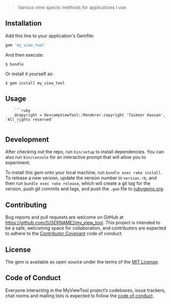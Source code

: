 > Various view speciic methods for applications I use.

## Installation

Add this line to your application's Gemfile:

```ruby
gem 'my_view_tool'
```

And then execute:

    $ bundle

Or install it yourself as:

    $ gem install my_view_tool

## Usage
        ```ruby
        @copyright = DevcampViewTool::Renderer.copyright 'Taimoor Hassan', 'All rights reserved'
        ```

## Development

After checking out the repo, run `bin/setup` to install dependencies. You can also run `bin/console` for an interactive prompt that will allow you to experiment.

To install this gem onto your local machine, run `bundle exec rake install`. To release a new version, update the version number in `version.rb`, and then run `bundle exec rake release`, which will create a git tag for the version, push git commits and tags, and push the `.gem` file to [rubygems.org](https://rubygems.org).

## Contributing

Bug reports and pull requests are welcome on GitHub at https://github.com/[USERNAME]/my_view_tool. This project is intended to be a safe, welcoming space for collaboration, and contributors are expected to adhere to the [Contributor Covenant](http://contributor-covenant.org) code of conduct.

## License

The gem is available as open source under the terms of the [MIT License](https://opensource.org/licenses/MIT).

## Code of Conduct

Everyone interacting in the MyViewTool project’s codebases, issue trackers, chat rooms and mailing lists is expected to follow the [code of conduct](https://github.com/[USERNAME]/my_view_tool/blob/master/CODE_OF_CONDUCT.md).
